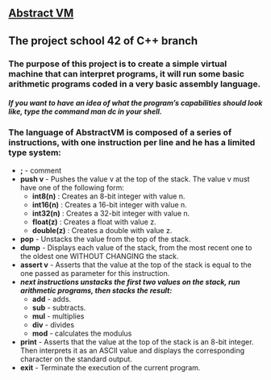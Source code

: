 ## [Abstract VM](https://github.com/Dude-Rocker/resources/blob/master/pdf-s/abstract-vm.pdf)
## The project school 42 of C++ branch
### The purpose of this project is to create a simple virtual machine that can interpret programs, it will run some basic arithmetic programs coded in a very basic assembly language.
#### *If you want to have an idea of what the program’s capabilities should look like, type the command man dc in your shell.*
### The language of AbstractVM is composed of a series of instructions, with one instruction per line and he has a limited type system:
* **;** - comment
* **push v** - Pushes the value v at the top of the stack. The value v must have one of the following form:
  * **int8(n)** : Creates an 8-bit integer with value n.
  * **int16(n)** : Creates a 16-bit integer with value n.
  * **int32(n)** : Creates a 32-bit integer with value n.
  * **float(z)** : Creates a float with value z.
  * **double(z)** : Creates a double with value z.
* **pop** - Unstacks the value from the top of the stack.
* **dump** - Displays each value of the stack, from the most recent one to the oldest one WITHOUT CHANGING the stack.
* **assert v** - Asserts that the value at the top of the stack is equal to the one passed as parameter for this instruction.
* ***next instructions unstacks the first two values on the stack, run arithmetic programs, then stacks the result:***
  * **add** - adds.
  * **sub** - subtracts.
  * **mul** - multiplies
  * **div** - divides
  * **mod** - calculates the modulus
* **print** - Asserts that the value at the top of the stack is an 8-bit integer. Then interprets it as an ASCII value and displays the corresponding character on the standard output.
* **exit** - Terminate the execution of the current program.

